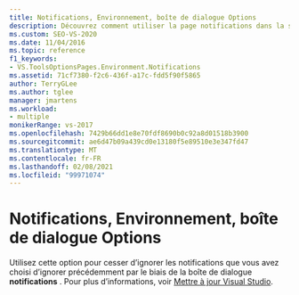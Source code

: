 ```yaml
---
title: Notifications, Environnement, boîte de dialogue Options
description: Découvrez comment utiliser la page notifications dans la section environnement pour cesser d’ignorer les notifications que vous avez choisi d’ignorer précédemment par le biais de la boîte de dialogue notifications.
ms.custom: SEO-VS-2020
ms.date: 11/04/2016
ms.topic: reference
f1_keywords:
- VS.ToolsOptionsPages.Environment.Notifications
ms.assetid: 71cf7380-f2c6-436f-a17c-fdd5f90f5865
author: TerryGLee
ms.author: tglee
manager: jmartens
ms.workload:
- multiple
monikerRange: vs-2017
ms.openlocfilehash: 7429b66dd1e8e70fdf8690b0c92a8d01518b3900
ms.sourcegitcommit: ae6d47b09a439cd0e13180f5e89510e3e347fd47
ms.translationtype: MT
ms.contentlocale: fr-FR
ms.lasthandoff: 02/08/2021
ms.locfileid: "99971074"
---
```

# <a name="notifications-environment-options-dialog-box"></a>Notifications, Environnement, boîte de dialogue Options

Utilisez cette option pour cesser d’ignorer les notifications que vous avez choisi d’ignorer précédemment par le biais de la boîte de dialogue **notifications** . Pour plus d’informations, voir [Mettre à jour Visual Studio](../../install/update-visual-studio.md).